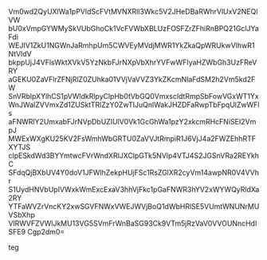 Vm0wd2QyUXlWa1pPVldScFVtMVNXRll3Wkc5V2JHeDBaRWhrVlUxV2NEQlVW
bU0xVmpGYWMySkVUbGhoCk1VcFVWbXBLUzFOSFZrZFhiRnBPQ21GclJYaFdi
WEJIV1ZkU1NGWnJaRmhpUm5CWVEyMVdjMWR1YkZkaQpWRUkwVlhwR1NtVldV
bkppUjJ4VFlsWktXVkV5YzNkbFJrNXpVbXhrYVFwWFIyaHZWbGh3UzFReVRY
aGEKU0ZaVFlrZFNjRlZ0ZUhka01VVjVaVVZ3YkZKcmNIaFdSM2h2Vm5kd2FW
SnVRblpXYlhCS1pVWldkRlpyClpHb0tVbGQ0VmxscldtRmpSbFowVGxWT1Yx
WnJWalZVVmxZd1ZUSktTRlZzY0ZwTlJuQnlWakJHZDFaRwpTbFpqUlZwWFls
aFNWRlY2UmxabFJrNVpDbUZIUlV0Vk1GcGhWa1pzY2xkcmRHcFNiSEI2VmpJ
MWExWXgKU25KV2FsWmhWbGRTU0ZaVVJtRmpiR1J6VjJ4a2FWZEhhRTFXYTJS
clpESkdWd3BYYmtwcFVrWndXRlJXClpGTk5NVlp4VTJ4S2JGSnVRa2REYkhC
SFdqQjBXbUV4Y0doV1JFWlhZekpHUjFSc1RsZGlXR2cyVm14awpNR0V4VVhr
S1UydHNVbUpIVWxkWmExcExaV3hhVjFkc1pGaFNWR3hYV2xWYWQyRldXa2RY
YTFaWVZrVncKY2xwSGVFNWxVWEJWVjBoQ1dWbHRlSE5VUmtWNUNrMUVSbXhp
VlRWVFZVWlJkMU13VG5SVmFrWnBaSG93Ck9VTm5jRzVaV0VVOUNncHdlSFE9
Cgp2dm0=

teg